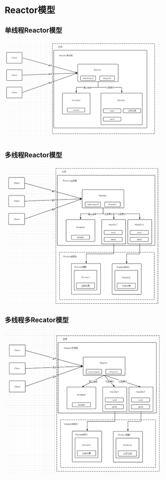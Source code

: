 <!--
 * @Author: your name
 * @Date: 2022-04-21 17:25:07
 * @LastEditTime: 2022-04-25 16:34:42
 * @LastEditors: Please set LastEditors
 * @Description: 打开koroFileHeader查看配置 进行设置: https://github.com/OBKoro1/koro1FileHeader/wiki/%E9%85%8D%E7%BD%AE
 * @FilePath: /workspace/MyBlog/计算机网络笔记/其他-Reactor模型.md
-->
# Reactor模型

## 单线程Reactor模型

![单线程Reactor模型](./image/Reactor单线程.png)

## 多线程Reactor模型

![多线程Reactor模型](./image/Reactor多线程.png)

## 多线程多Recator模型

![多线程多Reactor模型](./image/多Reactor多线程.png)